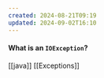 ```yaml
---
created: 2024-08-21T09:19
updated: 2024-09-02T16:10
---
```

#### What is an `IOException`?


[[java]] [[Exceptions]]